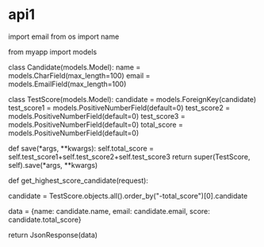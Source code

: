 # api1



import email
from os import name

from myapp import models


class Candidate(models.Model):
 name = models.CharField(max_length=100)
 email = models.EmailField(max_length=100)


class TestScore(models.Model):
  candidate = models.ForeignKey(candidate)
  test_score1 = models.PositiveNumberField(default=0)
  test_score2 = models.PositiveNumberField(default=0)
  test_score3 = models.PositiveNumberField(default=0)
  total_score = models.PositiveNumberField(default=0)

 def save(*args, **kwargs):
  self.total_score = self.test_score1+self.test_score2+self.test_score3
  return super(TestScore, self).save(*args, **kwargs)



def get_highest_score_candidate(request):
 
  candidate = TestScore.objects.all().order_by("-total_score")[0].candidate
 

 data = {name: candidate.name, email: candidate.email, score: candidate.total_score}

return JsonResponse(data)

